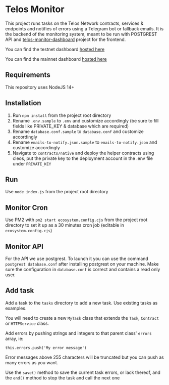 # Telos Monitor

This project runs tasks on the Telos Network contracts, services & endpoints and notifies of errors using a Telegram bot or fallback emails.
It is the backend of the monitoring system, meant to be run with POSTGREST API and [telos-monitor-dashboard](https://github.com/telosnetwork/telos-monitor-dashboard) project for the frontend.

You can find the testnet dashboard [hosted here](https://monitor-test.telos.net/#/)

You can find the mainnet dashboard [hosted here](https://monitor.telos.net/#/)

## Requirements

This repository uses NodeJS 14+

## Installation

1. Run `npm install` from the project root directory
2. Rename `.env.sample` to `.env` and customize accordingly (be sure to fill fields like PRIVATE_KEY & database which are required)
3. Rename `database.conf.sample` to `database.conf` and customize accordingly
3. Rename `emails-to-notify.json.sample` to `emails-to-notify.json` and customize accordingly
4. Navigate to `contracts/native` and deploy the helper contracts using cleos, put the private key to the deployment account in the .env file under `PRIVATE_KEY`

## Run

Use `node index.js` from the project root directory

## Monitor Cron

Use PM2 with `pm2 start ecosystem.config.cjs` from the project root directory to set it up as a 30 minutes cron job (editable in `ecosystem.config.cjs`)

## Monitor API

For the API we use postgrest. To launch it you can use the command `postgrest database.conf` after installing postgrest on your machine. Make sure the configuration in `database.conf` is correct and contains a read only user.

## Add task

Add a task to the `tasks` directory to add a new task. Use existing tasks as examples.

You will need to create a new `MyTask` class that extends the `Task`, `Contract` or `HTTPService` class.

Add errors by pushing strings and integers to that parent class' `errors` array, ie:

`this.errors.push('My error message')`

Error messages above 255 characters will be truncated but you can push as many errors as you want.

Use the `save()` method to save the current task errors, or lack thereof, and the `end()` method to stop the task and call the next one